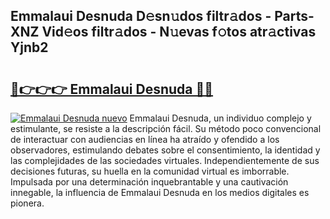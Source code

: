## Emmalaui Desnuda D𝚎sn𝚞dos filtr𝚊dos - Parts-XNZ Vid𝚎os filtr𝚊dos - N𝚞evas f𝚘tos atr𝚊ctivas Yjnb2

# <h2><a href="http://mb5bkve.tromn.icu/?c=Emmalaui+Desnuda">🔗👉👉👉 Emmalaui Desnuda 🔗🔗</a></h2>

[![Emmalaui Desnuda nuevo](https://i.imgur.com/pEAQMta.gif)](http://mb5bkve.tromn.icu/?c=Emmalaui+Desnuda)
Emmalaui Desnuda, un individuo complejo y estimulante, se resiste a la descripción fácil. Su método poco convencional de interactuar con audiencias en línea ha atraído y ofendido a los observadores, estimulando debates sobre el consentimiento, la identidad y las complejidades de las sociedades virtuales. Independientemente de sus decisiones futuras, su huella en la comunidad virtual es imborrable. Impulsada por una determinación inquebrantable y una cautivación innegable, la influencia de Emmalaui Desnuda en los medios digitales es pionera.
